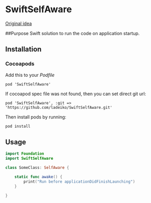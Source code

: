 # SwiftSelfAware

[Original idea](http://jordansmith.io/handling-the-deprecation-of-initialize/)

##Purpose
Swift solution to run the code on application startup.

## Installation

### Cocoapods

Add this to your *Podfile*

```
pod 'SwiftSelfAware'
```

If cocoapod spec file was not found, then you can set direct git url:

```
pod 'SwiftSelfAware', :git => 'https://github.com/ladeiko/SwiftSelfAware.git'
```

Then install pods by running:

```bash
pod install
```

## Usage

```swift
import Foundation
import SwiftSelfAware

class SomeClass: SelfAware {

    static func awake() {
        print("Run before applicationDidFinishLaunching")
    }

}
```

